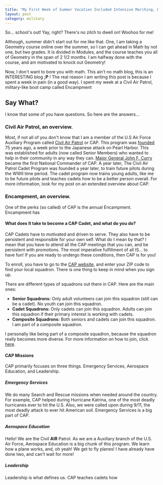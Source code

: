 ```yaml
---
title: "My First Week of Summer Vacation Included Intensive Marching, PT, and Yelling!"
layout: post
category: military
---
```


So... school's out! Yay, right? There's no zilch to dwell on! Woohoo for me!

Although, summer didn't start out for me like that. One, I am taking a Geometry course online over the summer, so I can get ahead in Math by not one, but two grades. It is divided in Modules, and the course teaches you all of Geometry in the span of 2 1/2 months. I am halfway done with the course, and am motivated to knock out Geometry!

Now, I don't want to bore you with math. This ain't no math blog, this is an INTERESTING blog **;P** ! The real reason I am writing this post is because I spent a week in pain (in a good way). I spent my week at a Civil Air Patrol, military-like boot camp called Encampment

## Say What?

I know that some of you have questions. So here are the answers...

### Civil Air Patrol, an overview.

Most, if not all of you don't know that I am a member of the U.S Air Force Auxiliary Program called [Civil Air Patrol](http://www.gocivilairpatrol.com/) or CAP. This program was [founded](https://en.m.wikipedia.org/wiki/Civil_Air_Patrol) 75 years ago, a week prior to the Japanese attack on Pearl Harbor. This was established for adults (now called Senior Members) who wanted to help in their community in any way they can. [Major General John F. Curry](https://en.wikipedia.org/wiki/John_F._Curry?wprov=sfsi1) became the first National Commander of CAP. A year later, The Civil Air Patrol Cadet Program was founded a year later, to train future pilots during the WWII time period. The cadet program now trains young adults, like me to be future pilots and teaches cadets how to be a better person overall. For more information, look for my post on an extended overview about CAP.

### Encampment, an overview.

One of the perks (so called) of CAP is the annual Encampment. Encampment has































#### What does It take to become a CAP Cadet, and what do you do?

CAP Cadets have to motivated and driven to serve. They also have to be persistent and responsible for your own self. What do I mean by that? I mean that you have to attend all the CAP meetings that you can, and be persistent with promotions. The most imperative fulfillment of all IS... to have fun!  If you are ready to undergo these conditions, then CAP is for you!

To enroll, you have to go to the [CAP website](http://www.gocivilairpatrol.com/), and enter your ZIP code to find your local squadron. There is one thing to keep in mind when you sign up.

There are different types of squadrons out there in CAP. Here are the main ones:

- **Senior Squadrons:** Only adult volunteers can join this squadron (still can be a cadet). No youth can join this squadron.
- **Cadet Squadrons:** Only cadets can join this squadron. Adults can join this squadron if their primary interest is working with cadets.
- **Composite Squadrons:** Both seniors and cadets can join this squadron. I am part of a composite squadron.

I personally like being part of a composite squadron, because the squadron really becomes more diverse. For more information on how to join, click [here](http://www.gocivilairpatrol.com/how_to_join/).

#### CAP Missions

CAP primarily focuses on three things. Emergency Services, Aerospace Education, and Leadership.

##### Emergency Services

We do many Search and Rescue missions when needed around the country. For example, CAP helped during Hurricane Katrina, one of the most deadly hurricanes ever to hit the U.S. Also, we were called upon during 9/11, the most deadly attack to ever hit American soil. Emergency Services is a big part of CAP.

##### Aerospace Education

Hello! We are the Civil **AIR** Patrol. As we are a Auxiliary branch of the U.S. Air Force, Aerospace Education is a big chunk of this program. We learn how a plane works, and, oh yeah! We get to fly planes! I have already have done two, and can't wait for more!

##### Leadership

Leadership is what defines us. CAP teaches cadets how
